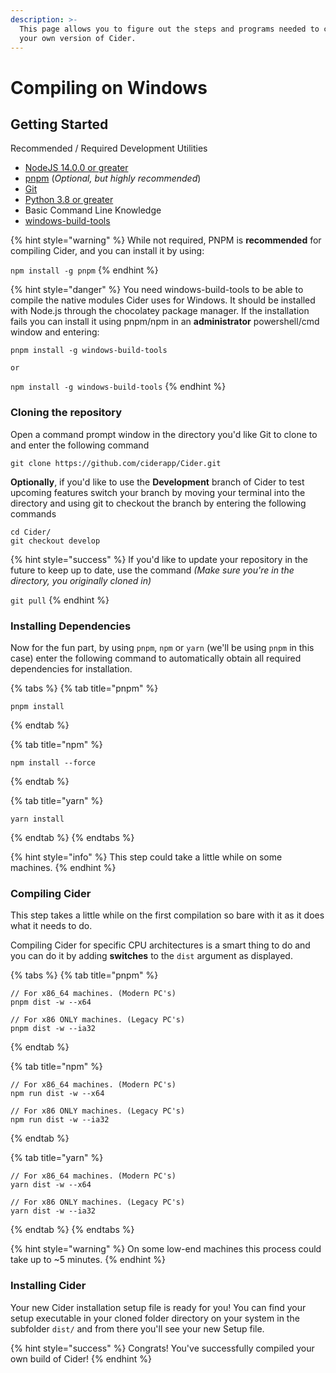 ```yaml
---
description: >-
  This page allows you to figure out the steps and programs needed to compile
  your own version of Cider.
---
```


# Compiling on Windows

## Getting Started

Recommended / Required Development Utilities

* [NodeJS 14.0.0 or greater](https://nodejs.org/)
* [pnpm](https://pnpm.io/) (_Optional, but highly recommended_)
* [Git](https://git-scm.com)
* [Python 3.8 or greater](https://www.python.org/downloads/)
* Basic Command Line Knowledge
* [windows-build-tools](https://github.com/nodejs/node-gyp#on-windows)

{% hint style="warning" %}
While not required, PNPM is **recommended** for compiling Cider, and you can install it by using:

`npm install -g pnpm`
{% endhint %}

{% hint style="danger" %}
You need windows-build-tools to be able to compile the native modules Cider uses for Windows. It should be installed with Node.js through the chocolatey package manager. If the installation fails you can install it using pnpm/npm in an **administrator** powershell/cmd window and entering:

`pnpm install -g windows-build-tools`

`or`

`npm install -g windows-build-tools`
{% endhint %}

### Cloning the repository

Open a command prompt window in the directory you'd like Git to clone to and enter the following command

```
git clone https://github.com/ciderapp/Cider.git
```

**Optionally**, if you'd like to use the **Development** branch of Cider to test upcoming features switch your branch by moving your terminal into the directory and using git to checkout the branch by entering the following commands

```
cd Cider/
git checkout develop
```

{% hint style="success" %}
If you'd like to update your repository in the future to keep up to date, use the command _(Make sure you're in the directory, you originally cloned in)_

`git pull`
{% endhint %}

### Installing Dependencies

Now for the fun part, by using `pnpm`, `npm` or `yarn` (we'll be using `pnpm` in this case) enter the following command to automatically obtain all required dependencies for installation.

{% tabs %}
{% tab title="pnpm" %}
```
pnpm install
```
{% endtab %}

{% tab title="npm" %}
```
npm install --force
```
{% endtab %}

{% tab title="yarn" %}
```
yarn install
```
{% endtab %}
{% endtabs %}

{% hint style="info" %}
This step could take a little while on some machines.
{% endhint %}

### Compiling Cider

This step takes a little while on the first compilation so bare with it as it does what it needs to do.

Compiling Cider for specific CPU architectures is a smart thing to do and you can do it by adding **switches** to the `dist` argument as displayed.

{% tabs %}
{% tab title="pnpm" %}
```
// For x86_64 machines. (Modern PC's)
pnpm dist -w --x64

// For x86 ONLY machines. (Legacy PC's)
pnpm dist -w --ia32
```
{% endtab %}

{% tab title="npm" %}
```
// For x86_64 machines. (Modern PC's)
npm run dist -w --x64

// For x86 ONLY machines. (Legacy PC's)
npm run dist -w --ia32
```
{% endtab %}

{% tab title="yarn" %}
```
// For x86_64 machines. (Modern PC's)
yarn dist -w --x64

// For x86 ONLY machines. (Legacy PC's)
yarn dist -w --ia32
```
{% endtab %}
{% endtabs %}

{% hint style="warning" %}
On some low-end machines this process could take up to \~5 minutes.
{% endhint %}

### Installing Cider

Your new Cider installation setup file is ready for you! You can find your setup executable in your cloned folder directory on your system in the subfolder `dist/` and from there you'll see your new Setup file.

{% hint style="success" %}
Congrats! You've successfully compiled your own build of Cider!
{% endhint %}
